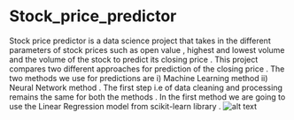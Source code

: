 # Stock_price_predictor
Stock price predictor is a data science project that takes in the different parameters of stock prices such as open value , highest and lowest volume and the volume of the stock to predict its closing price . This project compares two different approaches for prediction of the closing price . 
The two methods we use for predictions are
i) Machine Learning method 
ii) Neural Network method . 
The first step i.e of data cleaning and processing remains the same for both the methods . In the first method we are going to use the Linear Regression model from scikit-learn library . 
![alt text]()
